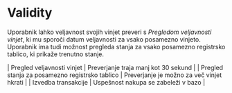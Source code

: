 # Validity

Uporabnik lahko veljavnost svojih vinjet preveri s *Pregledom veljavnosti vinjet*, ki mu sporoči datum veljavnosti za vsako posamezno vinjeto.
Uporabnik ima tudi možnost pregleda stanja za vsako posamezno registrsko tablico, ki prikaže trenutno stanje. 


| Pregled veljavnosti vinjet  | Preverjanje traja manj kot 30 sekund |
| Pregled stanja za posamezno registrsko tablico | Preverjanje je možno za več vinjet hkrati |
| Izvedba transakcije  | Uspešnost nakupa se zabeleži v bazo |